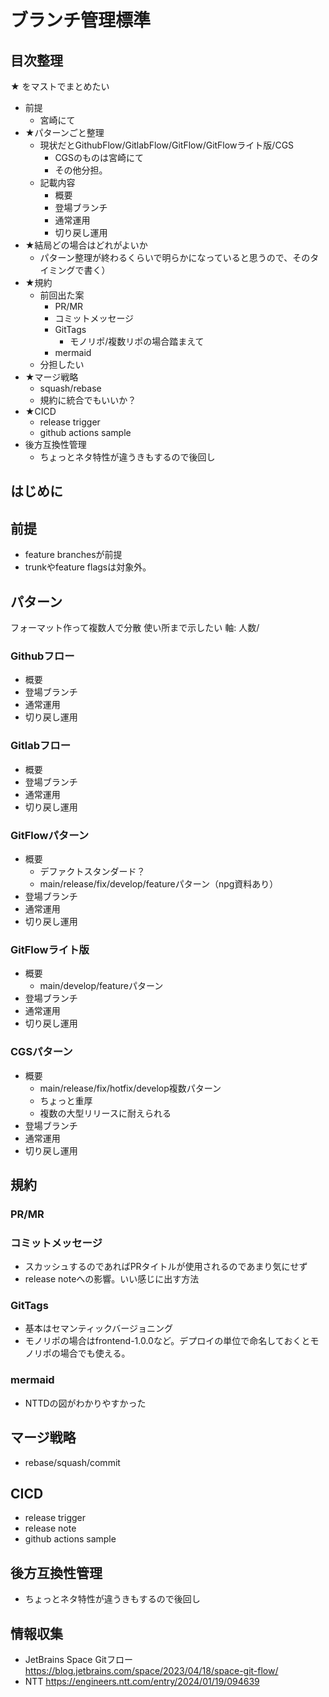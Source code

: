 # ブランチ管理標準  

## 目次整理

★ をマストでまとめたい

- 前提
  - 宮崎にて
- ★パターンごと整理
  - 現状だとGithubFlow/GitlabFlow/GitFlow/GitFlowライト版/CGS
    - CGSのものは宮崎にて
    - その他分担。
  - 記載内容
    - 概要
    - 登場ブランチ
    - 通常運用
    - 切り戻し運用
- ★結局どの場合はどれがよいか
  - パターン整理が終わるくらいで明らかになっていると思うので、そのタイミングで書く）
- ★規約
  - 前回出た案
    - PR/MR
    - コミットメッセージ
    - GitTags
      - モノリポ/複数リポの場合踏まえて
    - mermaid
  - 分担したい
- ★マージ戦略
  - squash/rebase
  - 規約に統合でもいいか？
- ★CICD
  - release trigger
  - github actions sample
- 後方互換性管理
  - ちょっとネタ特性が違うきもするので後回し

## はじめに

## 前提

- feature branchesが前提
- trunkやfeature flagsは対象外。

## パターン

フォーマット作って複数人で分散
使い所まで示したい
軸: 人数/

### Githubフロー

- 概要
- 登場ブランチ
- 通常運用
- 切り戻し運用

### Gitlabフロー

- 概要
- 登場ブランチ
- 通常運用
- 切り戻し運用

### GitFlowパターン

- 概要
  - デファクトスタンダード？
  - main/release/fix/develop/featureパターン（npg資料あり）
- 登場ブランチ
- 通常運用
- 切り戻し運用

### GitFlowライト版

- 概要
  - main/develop/featureパターン
- 登場ブランチ
- 通常運用
- 切り戻し運用

### CGSパターン

- 概要
  - main/release/fix/hotfix/develop複数パターン
  - ちょっと重厚
  - 複数の大型リリースに耐えられる
- 登場ブランチ
- 通常運用
- 切り戻し運用

## 規約

### PR/MR

### コミットメッセージ

- スカッシュするのであればPRタイトルが使用されるのであまり気にせず
- release noteへの影響。いい感じに出す方法

### GitTags

- 基本はセマンティックバージョニング
- モノリポの場合はfrontend-1.0.0など。デプロイの単位で命名しておくとモノリポの場合でも使える。

### mermaid

- NTTDの図がわかりやすかった

## マージ戦略

- rebase/squash/commit

## CICD

- release trigger
- release note
- github actions sample

## 後方互換性管理

- ちょっとネタ特性が違うきもするので後回し

## 情報収集

- JetBrains Space Gitフロー
  https://blog.jetbrains.com/space/2023/04/18/space-git-flow/  
- NTT
  https://engineers.ntt.com/entry/2024/01/19/094639